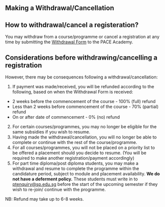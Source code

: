 ## Making a Withdrawal/Cancellation

## How to withdrawal/cancel a registeration?

You may withdraw from a course/programme or cancel a registration at any time by submitting the [Withdrawal Form](https://www.sp.edu.sg/docs/default-source/content-migration-docs/content-migration/126-pace-frm-126-02-course-withdrawal-refund-form-ver4-0-pdf8ea3279a9a5f47dd84f6888af7c572c9.pdf) to the PACE Academy.

## Considerations before withdrawing/cancelling a registration

However, there may be consequences following a withdrawal/cancellation:

1. If payment was made/received, you will be refunded according to the following, based on when the Withdrawal Form is received:
*   2 weeks before the commencement of the course - 100% (full) refund
*   Less than 2 weeks before commencement of the course - 70% (partial) refund
*   On or after date of commencement - 0% (no) refund

2. For certain courses/programmes, you may no longer be eligible for the same subsidies if you wish to resume.
3. Having made the withdrawal/cancellation, you will no longer be able to complete or continue with the rest of the course/programme.
4. For all courses/programmes, you will not be placed on a priority list to be offered a placement should you decide to resume. (You will be required to make another registration/payment accordingly)
5. For part time diploma/post diploma students, you may make a withdrawal and resume to complete the programme within the candidature period, subject to module and placement availability. **We do not have a deferment policy.** These students must write in to ptenquiry@sp.edu.sg before the start of the upcoming semester if they wish to re-join/ continue with the programme.

NB: Refund may take up to 6-8 weeks.
